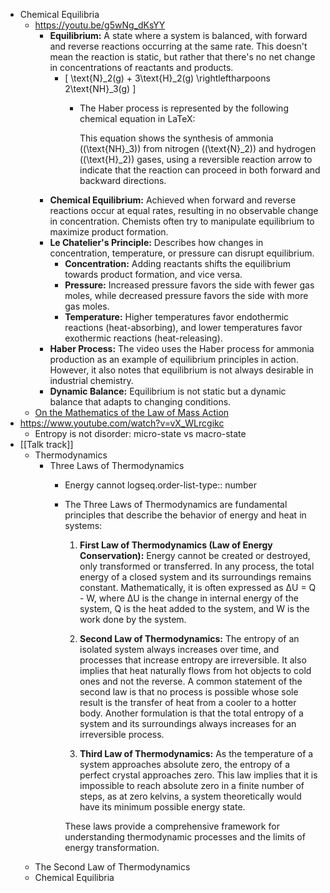 - Chemical Equilibria
	- https://youtu.be/g5wNg_dKsYY
		- **Equilibrium:** A state where a system is balanced, with forward and reverse reactions occurring at the same rate. This doesn't mean the reaction is static, but rather that there's no net change in concentrations of reactants and products.
			- \[ \text{N}_2(g) + 3\text{H}_2(g) \rightleftharpoons 2\text{NH}_3(g) \]
				- The Haber process is represented by the following chemical equation in LaTeX:
				  
				  
				  This equation shows the synthesis of ammonia (\(\text{NH}_3\)) from nitrogen (\(\text{N}_2\)) and hydrogen (\(\text{H}_2\)) gases, using a reversible reaction arrow to indicate that the reaction can proceed in both forward and backward directions.
		- **Chemical Equilibrium:** Achieved when forward and reverse reactions occur at equal rates, resulting in no observable change in concentration. Chemists often try to manipulate equilibrium to maximize product formation.
		- **Le Chatelier's Principle:** Describes how changes in concentration, temperature, or pressure can disrupt equilibrium.
			- **Concentration:** Adding reactants shifts the equilibrium towards product formation, and vice versa.
			- **Pressure:** Increased pressure favors the side with fewer gas moles, while decreased pressure favors the side with more gas moles.
			- **Temperature:** Higher temperatures favor endothermic reactions (heat-absorbing), and lower temperatures favor exothermic reactions (heat-releasing).
		- **Haber Process:**  The video uses the Haber process for ammonia production as an example of equilibrium principles in action. However, it also notes that equilibrium is not always desirable in industrial chemistry.
		- **Dynamic Balance:** Equilibrium is not static but a dynamic balance that adapts to changing conditions.
	- [On the Mathematics of the Law of Mass Action](https://arxiv.org/abs/0810.1108)
- https://www.youtube.com/watch?v=vX_WLrcgikc
	- Entropy is not disorder: micro-state vs macro-state
- [[Talk track]]
	- Thermodynamics
		- Three Laws of Thermodynamics
			- Energy cannot
			  logseq.order-list-type:: number
			- The Three Laws of Thermodynamics are fundamental principles that describe the behavior of energy and heat in systems:
			  
			  1. **First Law of Thermodynamics (Law of Energy Conservation):** 
			     Energy cannot be created or destroyed, only transformed or transferred. In any process, the total energy of a closed system and its surroundings remains constant. Mathematically, it is often expressed as ΔU = Q - W, where ΔU is the change in internal energy of the system, Q is the heat added to the system, and W is the work done by the system.
			  
			  2. **Second Law of Thermodynamics:** 
			     The entropy of an isolated system always increases over time, and processes that increase entropy are irreversible. It also implies that heat naturally flows from hot objects to cold ones and not the reverse. A common statement of the second law is that no process is possible whose sole result is the transfer of heat from a cooler to a hotter body. Another formulation is that the total entropy of a system and its surroundings always increases for an irreversible process.
			  
			  3. **Third Law of Thermodynamics:** 
			     As the temperature of a system approaches absolute zero, the entropy of a perfect crystal approaches zero. This law implies that it is impossible to reach absolute zero in a finite number of steps, as at zero kelvins, a system theoretically would have its minimum possible energy state.
			  
			  These laws provide a comprehensive framework for understanding thermodynamic processes and the limits of energy transformation.
	- The Second Law of Thermodynamics
	- Chemical Equilibria